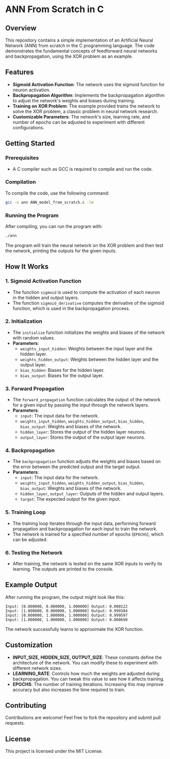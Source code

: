 # ANN From Scratch in C

## Overview

This repository contains a simple implementation of an Artificial Neural Network (ANN) from scratch in the C programming language. The code demonstrates the fundamental concepts of feedforward neural networks and backpropagation, using the XOR problem as an example.

## Features

- **Sigmoid Activation Function**: The network uses the sigmoid function for neuron activation.
- **Backpropagation Algorithm**: Implements the backpropagation algorithm to adjust the network's weights and biases during training.
- **Training on XOR Problem**: The example provided trains the network to solve the XOR problem, a classic problem in neural network research.
- **Customizable Parameters**: The network's size, learning rate, and number of epochs can be adjusted to experiment with different configurations.

## Getting Started

### Prerequisites

- A C compiler such as GCC is required to compile and run the code.

### Compilation

To compile the code, use the following command:

```bash
gcc -o ann ANN_model_from_scratch.c -lm
```

### Running the Program

After compiling, you can run the program with:

```bash
./ann
```

The program will train the neural network on the XOR problem and then test the network, printing the outputs for the given inputs.

## How It Works

### 1. Sigmoid Activation Function
   - The function `sigmoid` is used to compute the activation of each neuron in the hidden and output layers.
   - The function `sigmoid_derivative` computes the derivative of the sigmoid function, which is used in the backpropagation process.

### 2. Initialization
   - The `initialize` function initializes the weights and biases of the network with random values.
   - **Parameters**:
     - `weights_input_hidden`: Weights between the input layer and the hidden layer.
     - `weights_hidden_output`: Weights between the hidden layer and the output layer.
     - `bias_hidden`: Biases for the hidden layer.
     - `bias_output`: Biases for the output layer.

### 3. Forward Propagation
   - The `forward_propagation` function calculates the output of the network for a given input by passing the input through the network layers.
   - **Parameters**:
     - `input`: The input data for the network.
     - `weights_input_hidden`, `weights_hidden_output`, `bias_hidden`, `bias_output`: Weights and biases of the network.
     - `hidden_layer`: Stores the output of the hidden layer neurons.
     - `output_layer`: Stores the output of the output layer neurons.

### 4. Backpropagation
   - The `backpropagation` function adjusts the weights and biases based on the error between the predicted output and the target output.
   - **Parameters**:
     - `input`: The input data for the network.
     - `weights_input_hidden`, `weights_hidden_output`, `bias_hidden`, `bias_output`: Weights and biases of the network.
     - `hidden_layer`, `output_layer`: Outputs of the hidden and output layers.
     - `target`: The expected output for the given input.

### 5. Training Loop
   - The training loop iterates through the input data, performing forward propagation and backpropagation for each input to train the network.
   - The network is trained for a specified number of epochs (`EPOCHS`), which can be adjusted.

### 6. Testing the Network
   - After training, the network is tested on the same XOR inputs to verify its learning. The outputs are printed to the console.

## Example Output

After running the program, the output might look like this:

```
Input: [0.000000, 0.000000, 1.000000] Output: 0.000122
Input: [1.000000, 0.000000, 1.000000] Output: 0.999384
Input: [0.000000, 1.000000, 1.000000] Output: 0.999597
Input: [1.000000, 1.000000, 1.000000] Output: 0.000698
```

The network successfully learns to approximate the XOR function.

## Customization

- **INPUT_SIZE, HIDDEN_SIZE, OUTPUT_SIZE**: These constants define the architecture of the network. You can modify these to experiment with different network sizes.
- **LEARNING_RATE**: Controls how much the weights are adjusted during backpropagation. You can tweak this value to see how it affects training.
- **EPOCHS**: The number of training iterations. Increasing this may improve accuracy but also increases the time required to train.

## Contributing

Contributions are welcome! Feel free to fork the repository and submit pull requests.

## License

This project is licensed under the MIT License.
